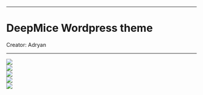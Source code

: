 <hr><p><h1>DeepMice Wordpress theme</h1></p>
Creator: Adryan
<hr>
<img src="https://i.imgur.com/r9b2jlW.png" />
<br>
<img src="https://i.imgur.com/TODEWDo.png" />
<br>
<img src="https://i.imgur.com/ptc94Qu.png" />
<br>
<img src="https://i.imgur.com/sZWr72O.png" />
<br>
<img src="https://i.imgur.com/nQUqRZt.png" />
